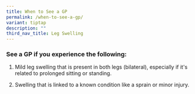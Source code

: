 ```yaml
---
title: When to See a GP
permalink: /when-to-see-a-gp/
variant: tiptap
description: ""
third_nav_title: Leg Swelling
---
```

<h3>See a GP if you experience the following:</h3>
<p></p>
<ol data-tight="true" class="tight">
<li>
<p>Mild leg swelling that is present in both legs (bilateral), especially
if it's related to prolonged sitting or standing.</p>
</li>
<li>
<p>Swelling that is linked to a known condition like a sprain or minor injury.</p>
</li>
</ol>
<p></p>